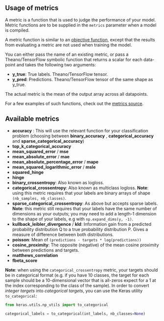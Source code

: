 
## Usage of metrics

A metric is a function that is used to judge the performance of your model. Metric functions are to be supplied in the `metrics` parameter when a model is compiled.

A metric function is similar to an [objective function](/objectives), except that the results from evaluating a metric are not used when training the model.

You can either pass the name of an existing metric, or pass a Theano/TensorFlow symbolic function that returns a scalar for each data-point and takes the following two arguments:

- __y_true__: True labels. Theano/TensorFlow tensor.
- __y_pred__: Predictions. Theano/TensorFlow tensor of the same shape as y_true.

The actual metric is the mean of the output array across all datapoints.

For a few examples of such functions, check out the [metrics source](https://github.com/fchollet/keras/blob/master/keras/metrics.py).

## Available metrics

- __accuracy__ : This will use the relevant function for your classification problem (choosing between __binary_accuracy__ , __categorical_accuracy__ and __sparse_categorical_accuracy__)
- __top_k_categorical_accuracy__
- __mean_squared_error__ / __mse__
- __mean_absolute_error__ / __mae__
- __mean_absolute_percentage_error__ / __mape__
- __mean_squared_logarithmic_error__ / __msle__
- __squared_hinge__
- __hinge__
- __binary_crossentropy__: Also known as logloss.
- __categorical_crossentropy__: Also known as multiclass logloss. __Note__: using this metric requires that your labels are binary arrays of shape `(nb_samples, nb_classes)`.
- __sparse_categorical_crossentropy__: As above but accepts sparse labels. __Note__: this metric still requires that your labels have the same number of dimensions as your outputs; you may need to add a length-1 dimension to the shape of your labels, e.g with `np.expand_dims(y, -1)`.
- __kullback_leibler_divergence__ / __kld__: Information gain from a predicted probability distribution Q to a true probability distribution P. Gives a measure of difference between both distributions.
- __poisson__: Mean of `(predictions - targets * log(predictions))`
- __cosine_proximity__: The opposite (negative) of the mean cosine proximity between predictions and targets.
- __matthews_correlation__
- __fbeta_score__

**Note**: when using the `categorical_crossentropy` metric, your targets should be in categorical format (e.g. if you have 10 classes, the target for each sample should be a 10-dimensional vector that is all-zeros expect for a 1 at the index corresponding to the class of the sample). In order to convert *integer targets* into *categorical targets*, you can use the Keras utility `to_categorical`:

```python
from keras.utils.np_utils import to_categorical

categorical_labels = to_categorical(int_labels, nb_classes=None)
```

